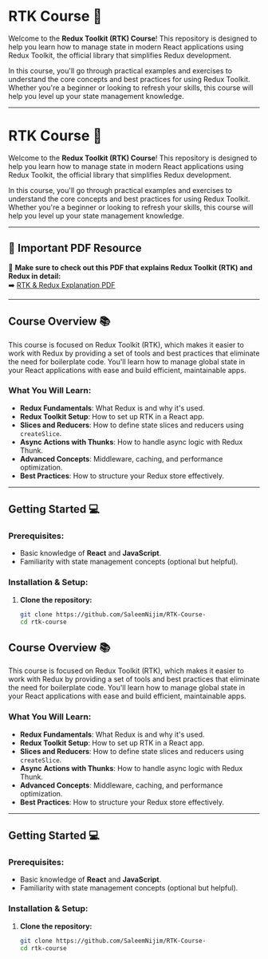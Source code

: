 # RTK Course 🚀

Welcome to the **Redux Toolkit (RTK) Course**! This repository is designed to help you learn how to manage state in modern React applications using Redux Toolkit, the official library that simplifies Redux development.

In this course, you'll go through practical examples and exercises to understand the core concepts and best practices for using Redux Toolkit. Whether you're a beginner or looking to refresh your skills, this course will help you level up your state management knowledge.

---
# RTK Course 🚀

Welcome to the **Redux Toolkit (RTK) Course**! This repository is designed to help you learn how to manage state in modern React applications using Redux Toolkit, the official library that simplifies Redux development.

In this course, you'll go through practical examples and exercises to understand the core concepts and best practices for using Redux Toolkit. Whether you're a beginner or looking to refresh your skills, this course will help you level up your state management knowledge.

---

## 📄 Important PDF Resource  

📢 **Make sure to check out this PDF that explains Redux Toolkit (RTK) and Redux in detail:**  
➡️ [RTK & Redux Explanation PDF](https://drive.google.com/file/d/1pjms9rN_paGKzr5Z8BiuAk5Qj_eYitlG/view?usp=sharing)  

---

## Course Overview 📚

This course is focused on Redux Toolkit (RTK), which makes it easier to work with Redux by providing a set of tools and best practices that eliminate the need for boilerplate code. You'll learn how to manage global state in your React applications with ease and build efficient, maintainable apps.

### What You Will Learn:
- **Redux Fundamentals**: What Redux is and why it's used.
- **Redux Toolkit Setup**: How to set up RTK in a React app.
- **Slices and Reducers**: How to define state slices and reducers using `createSlice`.
- **Async Actions with Thunks**: How to handle async logic with Redux Thunk.
- **Advanced Concepts**: Middleware, caching, and performance optimization.
- **Best Practices**: How to structure your Redux store effectively.

---

## Getting Started 💻

### Prerequisites:
- Basic knowledge of **React** and **JavaScript**.
- Familiarity with state management concepts (optional but helpful).

### Installation & Setup:

1. **Clone the repository:**

   ```bash
   git clone https://github.com/SaleemNijim/RTK-Course-
   cd rtk-course

## Course Overview 📚

This course is focused on Redux Toolkit (RTK), which makes it easier to work with Redux by providing a set of tools and best practices that eliminate the need for boilerplate code. You'll learn how to manage global state in your React applications with ease and build efficient, maintainable apps.

### What You Will Learn:
- **Redux Fundamentals**: What Redux is and why it's used.
- **Redux Toolkit Setup**: How to set up RTK in a React app.
- **Slices and Reducers**: How to define state slices and reducers using `createSlice`.
- **Async Actions with Thunks**: How to handle async logic with Redux Thunk.
- **Advanced Concepts**: Middleware, caching, and performance optimization.
- **Best Practices**: How to structure your Redux store effectively.

---

## Getting Started 💻

### Prerequisites:
- Basic knowledge of **React** and **JavaScript**.
- Familiarity with state management concepts (optional but helpful).

### Installation & Setup:

1. **Clone the repository:**

   ```bash
   git clone https://github.com/SaleemNijim/RTK-Course-
   cd rtk-course
